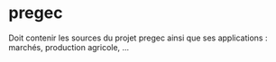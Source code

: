 # pregec
Doit contenir les sources du projet pregec ainsi que ses applications : marchés, production agricole, ...
